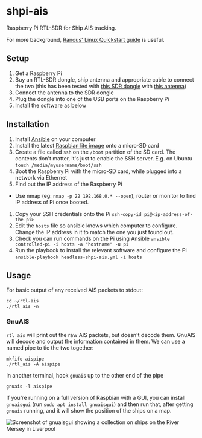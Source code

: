 # shpi-ais

Raspberry Pi RTL-SDR for Ship AIS tracking.

For more background, [Ranous' Linux Quickstart guide](https://ranous.files.wordpress.com/2018/02/rtl-sdr4linux_quickstartv2-18.pdf) is useful.

## Setup

1. Get a Raspberry Pi
1. Buy an RTL-SDR dongle, ship antenna and appropriate cable to connect the two (this has been tested with [this SDR dongle](https://www.rtl-sdr.com/buy-rtl-sdr-dvb-t-dongles/) with [this antenna](https://www.nevadaradio.co.uk/product/sirio-sb-1-s/))
1. Connect the antenna to the SDR dongle
1. Plug the dongle into one of the USB ports on the Raspberry Pi
1. Install the software as below

## Installation

1. Install [Ansible](https://www.ansible.com/get-started) on your computer
1. Install the latest [Raspbian lite image](https://www.raspberrypi.org/downloads/raspbian/) onto a micro-SD card
1. Create a file called `ssh` on the `/boot` partition of the SD card.  The contents don't matter, it's just to enable the SSH server.  E.g. on Ubuntu `touch /media/myusername/boot/ssh`
1. Boot the Raspberry Pi with the micro-SD card, while plugged into a network via Ethernet
1. Find out the IP address of the Raspberry Pi
 * Use nmap (eg: `nmap -p 22 192.168.0.* --open`), router or monitor to find IP address of Pi once booted.
1. Copy your SSH credentials onto the Pi
  ```ssh-copy-id pi@<ip-address-of-the-pi>```
1. Edit the ```hosts``` file so ansible knows which computer to configure.  Change the IP address in it to match the one you just found out.
1. Check you can run commands on the Pi using Ansible
   ```ansible controlled-pi -i hosts -a "hostname" -u pi```
1. Run the playbook to install the relevant software and configure the Pi
   ```ansible-playbook headless-shpi-ais.yml -i hosts```

## Usage

For basic output of any received AIS packets to stdout:
```
cd ~/rtl-ais
./rtl_ais -n
```

### GnuAIS

`rtl_ais` will print out the raw AIS packets, but doesn't decode them.  GnuAIS will decode and output the information contained in them.  We can use a named pipe to tie the two together:

```
mkfifo aispipe
./rtl_ais -A aispipe
```
In another terminal, hook `gnuais` up to the other end of the pipe
```
gnuais -l aispipe
```
If you're running on a full version of Raspbian with a GUI, you can install `gnuaisgui` (run `sudo apt install gnuaisgui`) and then run that, after getting `gnuais` running, and it will show the position of the ships on a map.

![Screenshot of gnuaisgui showing a collection on ships on the River Mersey in Liverpool](gnuaisgui-screenshot.png)
